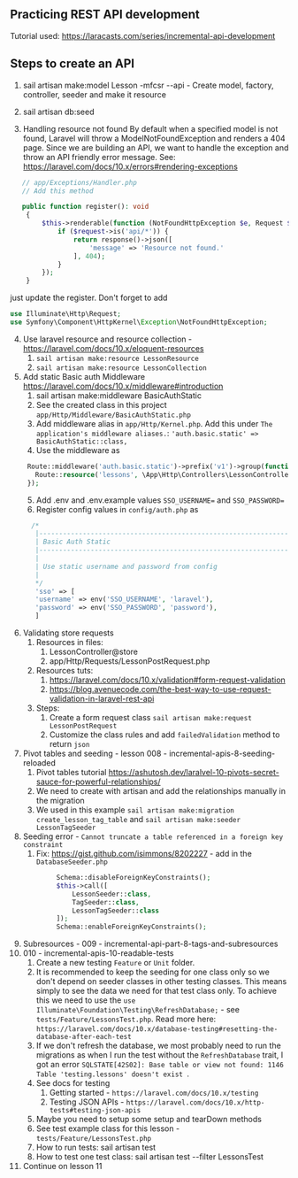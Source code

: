 ## Practicing REST API development

Tutorial used: https://laracasts.com/series/incremental-api-development

## Steps to create an API

1. sail artisan make:model Lesson -mfcsr --api - Create model, factory, controller, seeder and make it resource

2. sail artisan db:seed

3. Handling resource not found By default when a specified model is not found, Laravel will throw a ModelNotFoundException and renders a 404 page. Since we are building an API, we want to handle the exception and throw an API friendly error message.
   See: https://laravel.com/docs/10.x/errors#rendering-exceptions
```php
   // app/Exceptions/Handler.php
   // Add this method

   public function register(): void
    {
        $this->renderable(function (NotFoundHttpException $e, Request $request) {
            if ($request->is('api/*')) {
                return response()->json([
                    'message' => 'Resource not found.'
                ], 404);
            }
        });
    }
```
just update the register. Don't forget to add

```php
use Illuminate\Http\Request;
use Symfony\Component\HttpKernel\Exception\NotFoundHttpException;
```

4. Use laravel resource and resource collection - https://laravel.com/docs/10.x/eloquent-resources
   1. `sail artisan make:resource LessonResource`
   1. `sail artisan make:resource LessonCollection`
5. Add static Basic auth Middleware https://laravel.com/docs/10.x/middleware#introduction
    1. sail artisan make:middleware BasicAuthStatic
    2. See the created class in this project `app/Http/Middleware/BasicAuthStatic.php`
    3. Add middleware alias in `app/Http/Kernel.php`. Add this under `The application's middleware aliases.`: `'auth.basic.static' => BasicAuthStatic::class,`
    4. Use the middleware as
   ```php 
    Route::middleware('auth.basic.static')->prefix('v1')->group(function () {
      Route::resource('lessons', \App\Http\Controllers\LessonController::class, ['only' => ['store']]);
    });
   ```
    5. Add .env and .env.example values `SSO_USERNAME=` and `SSO_PASSWORD=`
    6. Register config values in `config/auth.php` as
   ```php 
     /*
      |--------------------------------------------------------------------------
      | Basic Auth Static
      |--------------------------------------------------------------------------
      |
      | Use static username and password from config
      |
      */
      'sso' => [
      'username' => env('SSO_USERNAME', 'laravel'),
      'password' => env('SSO_PASSWORD', 'password'),
      ]
   ```
6. Validating store requests
    1. Resources in files:
        1. LessonController@store
        2. app/Http/Requests/LessonPostRequest.php
    2. Resources tuts:
        1. https://laravel.com/docs/10.x/validation#form-request-validation
        2. https://blog.avenuecode.com/the-best-way-to-use-request-validation-in-laravel-rest-api
    3. Steps:
        1. Create a form request class `sail artisan make:request LessonPostRequest`
        2. Customize the class rules and add `failedValidation` method to return `json`
7. Pivot tables and seeding - lesson 008 - incremental-apis-8-seeding-reloaded
   1. Pivot tables tutorial https://ashutosh.dev/laralvel-10-pivots-secret-sauce-for-powerful-relationships/
   2. We need to create with artisan and add the relationships manually in the migration
   3. We used in this example `sail artisan make:migration create_lesson_tag_table` and `sail artisan make:seeder LessonTagSeeder`
8. Seeding error - `Cannot truncate a table referenced in a foreign key constraint`
   1. Fix: https://gist.github.com/isimmons/8202227 - add in the `DatabaseSeeder.php` 
      ```php
           Schema::disableForeignKeyConstraints();
           $this->call([
               LessonSeeder::class,
               TagSeeder::class,
               LessonTagSeeder::class
           ]);
           Schema::enableForeignKeyConstraints();
       ```
9. Subresources - 009 - incremental-api-part-8-tags-and-subresources
10. 010 - incremental-apis-10-readable-tests
    1. Create a new testing `Feature` or `Unit` folder.
    2. It is recommended to keep the seeding for one class only so we don't depend on seeder classes in other testing 
    classes. This means simply to see the data we need for that test class only. To achieve this we need to use the 
    `use Illuminate\Foundation\Testing\RefreshDatabase;` - see `tests/Feature/LessonsTest.php`. 
    Read more here: `https://laravel.com/docs/10.x/database-testing#resetting-the-database-after-each-test`
    3. If we don't refresh the database, we most probably need to run the migrations as when I run the test without the 
    `RefreshDatabase` trait, I got an error `SQLSTATE[42S02]: Base table or view not found: 1146 Table 'testing.lessons' doesn't exist `.
    4. See docs for testing
       1. Getting started - `https://laravel.com/docs/10.x/testing`
       2. Testing JSON APIs - `https://laravel.com/docs/10.x/http-tests#testing-json-apis`
    5. Maybe you need to setup some setup and tearDown methods
    6. See test example class for this lesson - `tests/Feature/LessonsTest.php`
    7. How to run tests: sail artisan test
    8. How to test one test class: sail artisan test --filter LessonsTest
11. Continue on lesson 11
      
